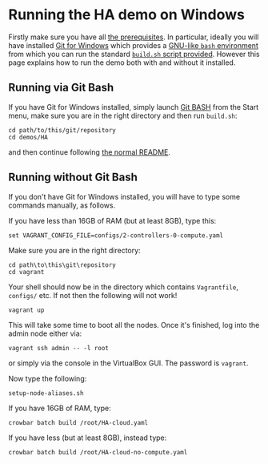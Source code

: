 # Running the HA demo on Windows

Firstly make sure you have all
[the prerequisites](../../docs/prerequisites.md).  In particular,
ideally you will have installed
[Git for Windows](http://msysgit.github.io/) which provides a
[GNU-like `bash` environment](http://msysgit.github.io/#bash) from
which you can run the standard [`build.sh` script provided](build.sh).
However this page explains how to run the demo both with and without
it installed.

## Running via Git Bash

If you have Git for Windows installed, simply
launch [Git BASH](http://msysgit.github.io/#bash) from the Start menu,
make sure you are in the right directory and then run `build.sh`:

    cd path/to/this/git/repository
    cd demos/HA

and then continue following [the normal README](README.md).

## Running without Git Bash

If you don't have Git for Windows installed, you will have to type
some commands manually, as follows.

If you have less than 16GB of RAM (but at least 8GB), type this:

    set VAGRANT_CONFIG_FILE=configs/2-controllers-0-compute.yaml

Make sure you are in the right directory:

    cd path\to\this\git\repository
    cd vagrant

Your shell should now be in the directory which contains
`Vagrantfile`, `configs/` etc.  If not then the following will not work!

    vagrant up

This will take some time to boot all the nodes.  Once it's finished,
log into the admin node either via:

    vagrant ssh admin -- -l root

or simply via the console in the VirtualBox GUI.  The password is
`vagrant`.

Now type the following:

    setup-node-aliases.sh

If you have 16GB of RAM, type:

    crowbar batch build /root/HA-cloud.yaml

If you have less (but at least 8GB), instead type:

    crowbar batch build /root/HA-cloud-no-compute.yaml
